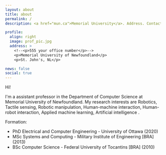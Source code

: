 ```yaml
---
layout: about
title: about
permalink: /
description: <a href="mun.ca">Memorial University</a>. Address. Contacts. Moto. Etc.

profile:
  align: right
  image: prof_pic.jpg
  address: >
    <!--<p>555 your office number</p>-->
    <p>Memorial University of Newfoundland</p>
    <p>St. John's, NL</p>

news: false
social: true
---
```


Hi!

I'm a assistant professor in the Department of Computer Science at Memorial University of Newfoundland.
My research interests are Robotics, Tactile sensing, Robotic manipulation, Human-machine interaction, Human-robot interaction, Applied machine learning, Artificial intelligence .

Formation:

  * PhD Electrical and Computer Engineering - University of Ottawa (2020)
  * MSc Systems and Computing - Military Institute of Engineering [BRA] (2013)
  * BSc Computer Science - Federal University of Tocantins [BRA] (2010)

<!--
Write your biography here. Tell the world about yourself. Link to your favorite [subreddit](http://reddit.com){:target="\_blank"}. You can put a picture in, too. The code is already in, just name your picture `prof_pic.jpg` and put it in the `img/` folder.

Put your address / P.O. box / other info right below your picture. You can also disable any these elements by editing `profile` property of the YAML header of your `_pages/about.md`. Edit `_bibliography/papers.bib` and Jekyll will render your [publications page](/al-folio/publications/) automatically.

Link to your social media connections, too. This theme is set up to use [Font Awesome icons](http://fortawesome.github.io/Font-Awesome/){:target="\_blank"} and [Academicons](https://jpswalsh.github.io/academicons/){:target="\_blank"}, like the ones below. Add your Facebook, Twitter, LinkedIn, Google Scholar, or just disable all of them.
-->
